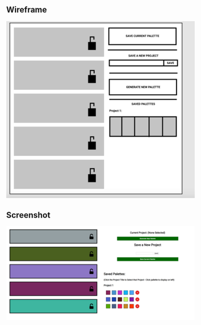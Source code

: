 ## Wireframe
![Wireframes](https://github.com/raualex/palettepicker/blob/Build-html/public/Images/Palette-Picker-wireframe.png)

## Screenshot 
![Screenshots](https://github.com/raualex/palettepicker/blob/master/public/Images/Palette-Picker-screenshot.png)
